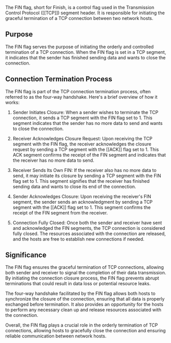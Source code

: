 The FIN flag, short for Finish, is a control flag used in the Transmission Control Protocol ([[TCP]]) segment header. It is responsible for initiating the graceful termination of a TCP connection between two network hosts.

## Purpose

The FIN flag serves the purpose of initiating the orderly and controlled termination of a TCP connection. When the FIN flag is set in a TCP segment, it indicates that the sender has finished sending data and wants to close the connection.

## Connection Termination Process

The FIN flag is part of the TCP connection termination process, often referred to as the four-way handshake. Here's a brief overview of how it works:

1. Sender Initiates Closure: When a sender wishes to terminate the TCP connection, it sends a TCP segment with the FIN flag set to 1. This segment indicates that the sender has no more data to send and wants to close the connection.

2. Receiver Acknowledges Closure Request: Upon receiving the TCP segment with the FIN flag, the receiver acknowledges the closure request by sending a TCP segment with the [[ACK]] flag set to 1. This ACK segment confirms the receipt of the FIN segment and indicates that the receiver has no more data to send.

3. Receiver Sends Its Own FIN: If the receiver also has no more data to send, it may initiate its closure by sending a TCP segment with the FIN flag set to 1. This segment signifies that the receiver has finished sending data and wants to close its end of the connection.

4. Sender Acknowledges Closure: Upon receiving the receiver's FIN segment, the sender sends an acknowledgment by sending a TCP segment with the [[ACK]] flag set to 1. This segment confirms the receipt of the FIN segment from the receiver.

5. Connection Fully Closed: Once both the sender and receiver have sent and acknowledged the FIN segments, the TCP connection is considered fully closed. The resources associated with the connection are released, and the hosts are free to establish new connections if needed.


## Significance

The FIN flag ensures the graceful termination of TCP connections, allowing both sender and receiver to signal the completion of their data transmission. By initiating the connection closure process, the FIN flag prevents abrupt terminations that could result in data loss or potential resource leaks.

The four-way handshake facilitated by the FIN flag allows both hosts to synchronize the closure of the connection, ensuring that all data is properly exchanged before termination. It also provides an opportunity for the hosts to perform any necessary clean up and release resources associated with the connection.

Overall, the FIN flag plays a crucial role in the orderly termination of TCP connections, allowing hosts to gracefully close the connection and ensuring reliable communication between network hosts.